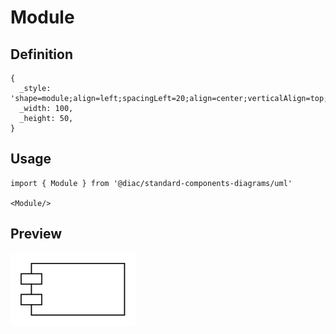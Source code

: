 # Module

## Definition

```
{
  _style: 'shape=module;align=left;spacingLeft=20;align=center;verticalAlign=top;whiteSpace=wrap;html=1;',
  _width: 100,
  _height: 50,
}
```

## Usage

```
import { Module } from '@diac/standard-components-diagrams/uml'

<Module/>
```

## Preview

<img src="./module.png" width="200"/>
